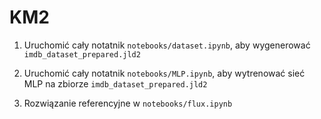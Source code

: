 # KM2

1. Uruchomić cały notatnik `notebooks/dataset.ipynb`, aby wygenerować `imdb_dataset_prepared.jld2`

2. Uruchomić cały notatnik `notebooks/MLP.ipynb`, aby wytrenować sieć MLP na zbiorze `imdb_dataset_prepared.jld2`

3. Rozwiązanie referencyjne w `notebooks/flux.ipynb`